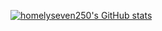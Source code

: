 [![homelyseven250's GitHub stats](https://github-readme-stats.vercel.app/api?username=homelyseven250)](https://github.com/anuraghazra/github-readme-stats)
